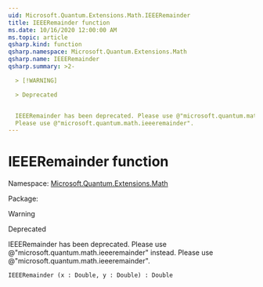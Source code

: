 ```yaml
---
uid: Microsoft.Quantum.Extensions.Math.IEEERemainder
title: IEEERemainder function
ms.date: 10/16/2020 12:00:00 AM
ms.topic: article
qsharp.kind: function
qsharp.namespace: Microsoft.Quantum.Extensions.Math
qsharp.name: IEEERemainder
qsharp.summary: >2-

  > [!WARNING]

  > Deprecated


  IEEERemainder has been deprecated. Please use @"microsoft.quantum.math.ieeeremainder" instead.
  Please use @"microsoft.quantum.math.ieeeremainder".
---
```


# IEEERemainder function

Namespace: [Microsoft.Quantum.Extensions.Math](xref:Microsoft.Quantum.Extensions.Math)

Package: [](https://nuget.org/packages/)


> [!WARNING]
> Deprecated
IEEERemainder has been deprecated. Please use @"microsoft.quantum.math.ieeeremainder" instead.Please use @"microsoft.quantum.math.ieeeremainder".

```Q#
IEEERemainder (x : Double, y : Double) : Double
```
